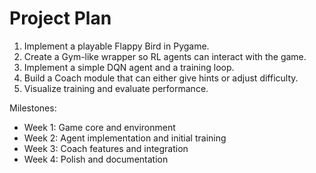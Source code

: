 # Project Plan

1. Implement a playable Flappy Bird in Pygame.
2. Create a Gym-like wrapper so RL agents can interact with the game.
3. Implement a simple DQN agent and a training loop.
4. Build a Coach module that can either give hints or adjust difficulty.
5. Visualize training and evaluate performance.

Milestones:
- Week 1: Game core and environment
- Week 2: Agent implementation and initial training
- Week 3: Coach features and integration
- Week 4: Polish and documentation
